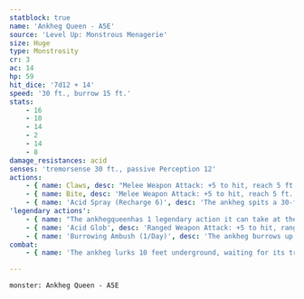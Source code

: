 ```yaml
---
statblock: true
name: 'Ankheg Queen - A5E'
source: 'Level Up: Monstrous Menagerie'
size: Huge
type: Monstrosity
cr: 3
ac: 14
hp: 59
hit_dice: '7d12 + 14'
speed: '30 ft., burrow 15 ft.'
stats:
    - 16
    - 10
    - 14
    - 2
    - 14
    - 8
damage_resistances: acid
senses: 'tremorsense 30 ft., passive Perception 12'
actions:
    - { name: Claws, desc: "Melee Weapon Attack: +5 to hit, reach 5 ft., one target. Hit: 12 (2d8 + 3) slashing damage. If the target is a Medium or smaller creature, it is grappled (escape DC 13). Until this grapple ends, the target is restrained, and the ankheg can't use its claws on anyone else." }
    - { name: Bite, desc: 'Melee Weapon Attack: +5 to hit, reach 5 ft., one creature grappled by the ankheg. Hit: 16 (3d8 + 3) slashing damage. If this damage kills the target, the ankheg severs its head.' }
    - { name: 'Acid Spray (Recharge 6)', desc: 'The ankheg spits a 30-foot-long, 5-foot-wide stream of acid. Each creature in the area makes a DC 13 Dexterity saving throw, taking 14 (4d6) acid damage on a failure or half damage on a success. If the ankheg is grappling a target, it instead bathes the target in acid, dealing 14 (4d6) acid damage with no saving throw only to that target.' }
'legendary actions':
    - { name: "The ankhegqueenhas 1 legendary action it can take at the end of another creature's turn, choosing from the options below", desc: 'The ankheg regains the spent legendary action at the start of its turn.' }
    - { name: 'Acid Glob', desc: 'Ranged Weapon Attack: +5 to hit, range 30/90 feet, one target. Hit: 7 (1d8 + 3) acid damage.' }
    - { name: 'Burrowing Ambush (1/Day)', desc: 'The ankheg burrows up to its burrowing speed without provoking opportunity attacks, and then resurfaces. If within melee range of an enemy, it makes a claw attack with advantage.' }
combat:
    - { name: 'The ankheg lurks 10 feet underground, waiting for its tremorsense to register movement', desc: 'It bursts out, firing its acid spray and then grabbing and biting the largest target available. It flees if badly hurt, dragging away any creature it has grappled.' }

---
```

```statblock
monster: Ankheg Queen - A5E
```
